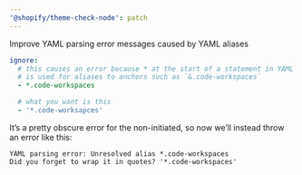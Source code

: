 ```yaml
---
'@shopify/theme-check-node': patch
---
```


Improve YAML parsing error messages caused by YAML aliases

```yaml
ignore:
  # this causes an error because * at the start of a statement in YAML
  # is used for aliases to anchors such as `&.code-workspaces`
  - *.code-workspaces

  # what you want is this
  - '*.code-worksapces'
```

It’s a pretty obscure error for the non-initiated, so now we’ll
instead throw an error like this:

```
YAML parsing error: Unresolved alias *.code-workspaces
Did you forget to wrap it in quotes? '*.code-workspaces'
```
